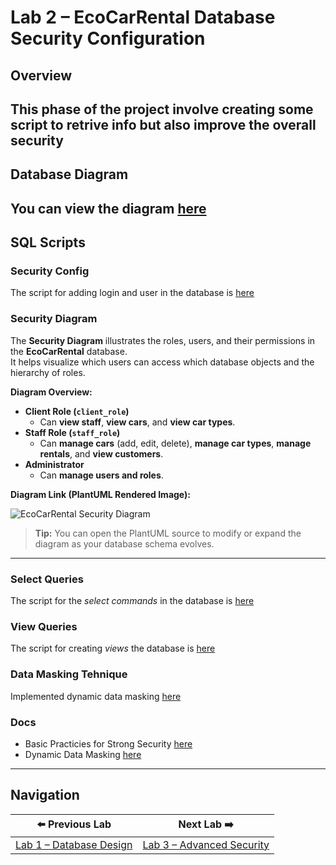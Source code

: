 # Lab 2 – EcoCarRental Database Security Configuration

## Overview
This phase of the project involve creating some script to retrive info but also improve the overall security 
---

## Database Diagram

You can view the diagram [here](/lab1/README.MD)
---



## SQL Scripts

### Security Config

The script for adding login and user in the database is [here](./security.sql) 

### Security Diagram 

The **Security Diagram** illustrates the roles, users, and their permissions in the **EcoCarRental** database.  
It helps visualize which users can access which database objects and the hierarchy of roles.

**Diagram Overview:**
- **Client Role (`client_role`)**  
  - Can **view staff**, **view cars**, and **view car types**.  
- **Staff Role (`staff_role`)**  
  - Can **manage cars** (add, edit, delete), **manage car types**, **manage rentals**, and **view customers**.  
- **Administrator**  
  - Can **manage users and roles**.  

**Diagram Link (PlantUML Rendered Image):**  

![EcoCarRental Security Diagram](https://www.plantuml.com/plantuml/png/TLBDSjCm4BxhANRA8N3e32sbS69QF0aNJWbmNwoDgwaiULPIEp73gIy1mplm4lIGnqAErTXMqajYxVVjjp_xNJcFx4EjXQQr1s-1LNNZGIgcqYjhXBjLfa766h3qbbT-emdmdfojQGHsT3HLn7u8W8-M9N5XjMLuSJv_VrcSnUZ26hzIBS7PHNhrQj-jbkBdI2muAj4bAInlAxR1o2Itk5XSBjuT52dUpD--dXGvZvfYrpGKMf7nwR7ok5wdxsjPAwESPuml8OOfJkQbBP2NCGqrh3REKtqI6ueLPb1W6rY190XUQTKYKoeHuPVVL1imHWdRnmUeSVixbdW5wE1EqNqKTOSihvgaU8J_PTFGaPo6s5c3Ua_j1uky9RN4T_lYZmyx2fFnKUtv4VRvdyXrjpySe4Q35JsDS2qnL7aLb3BY7JoNoaU9d10QYPuIP_lB4rSqPKZIb1XPB_cQigxIehAaVtzDUQDO4O_f_MMFhBNi3hdzCxf0SDxMnExPpMKsoXj8l0WfY5q3MnqclNnrKNrfDRdEiZFuJ76jFdAUNDN_mUdfXy53UIoDdyMJAQQgVMpts_76Pys3IJO7XlqDyMnNC-YXweYPe65bG9bI1qbYAD_f90TbqS4s6J2uPJ9ZVn8nEKn7Fzouk28ZGwt5Vm00)

> **Tip:** You can open the PlantUML source to modify or expand the diagram as your database schema evolves.

--- 

### Select Queries

The script for the *select commands* in the database is [here](./select.sql)

### View Queries

The script for creating *views* the database is [here](./create_views.sql)

### Data Masking Tehnique

Implemented dynamic data masking [here](./dataMasking.sql)

### Docs

* Basic Practicies for Strong Security [here](https://www.sqlservercentral.com/articles/a-few-best-practices-for-strong-sql-server-security)
* Dynamic Data Masking [here](https://learn.microsoft.com/en-us/sql/relational-databases/security/dynamic-data-masking?view=sql-server-ver17)

---

## Navigation

| ⬅️ Previous Lab | Next Lab ➡️ |
|-----------------|------------|
| [Lab 1 – Database Design](../lab1/README.MD) | [Lab 3 – Advanced Security](../lab3/README.MD) |

